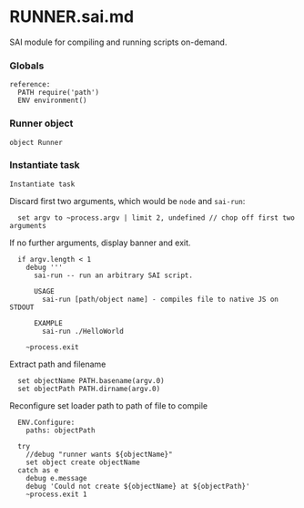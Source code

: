 # RUNNER.sai.md

SAI module for compiling and running scripts on-demand.

### Globals

    reference:
      PATH require('path')
      ENV environment()

### Runner object

    object Runner

### Instantiate task

    Instantiate task 

Discard first two arguments, which would be `node` and `sai-run`:

      set argv to ~process.argv | limit 2, undefined // chop off first two arguments

If no further arguments, display banner and exit.
  
      if argv.length < 1
        debug '''
          sai-run -- run an arbitrary SAI script.
      
          USAGE
            sai-run [path/object name] - compiles file to native JS on STDOUT
      
          EXAMPLE
            sai-run ./HelloWorld
      
        ~process.exit

Extract path and filename

      set objectName PATH.basename(argv.0)
      set objectPath PATH.dirname(argv.0)
  
Reconfigure set loader path to path of file to compile

      ENV.Configure:
        paths: objectPath
    
      try
        //debug "runner wants ${objectName}"
        set object create objectName
      catch as e
        debug e.message
        debug 'Could not create ${objectName} at ${objectPath}'
        ~process.exit 1
  
